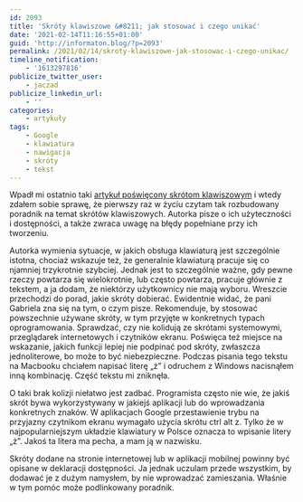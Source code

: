 ```yaml
---
id: 2093
title: 'Skróty klawiszowe &#8211; jak stosować i czego unikać'
date: '2021-02-14T11:16:55+01:00'
guid: 'http://informaton.blog/?p=2093'
permalink: /2021/02/14/skroty-klawiszowe-jak-stosowac-i-czego-unikac/
timeline_notification:
    - '1613297816'
publicize_twitter_user:
    - jaczad
publicize_linkedin_url:
    - ''
categories:
    - artykuły
tags:
    - Google
    - klawiatura
    - nawigacja
    - skróty
    - tekst
---
```


Wpadł mi ostatnio taki [artykuł poświęcony skrótom klawiszowym](https://veghova.com/articles/efficiency1.html) i wtedy zdałem sobie sprawę, że pierwszy raz w życiu czytam tak rozbudowany poradnik na temat skrótów klawiszowych. Autorka pisze o ich użyteczności i dostępności, a także zwraca uwagę na błędy popełniane przy ich tworzeniu.

Autorka wymienia sytuacje, w jakich obsługa klawiaturą jest szczególnie istotna, chociaż wskazuje też, że generalnie klawiaturą pracuje się co njamniej trzykrotnie szybciej. Jednak jest to szczególnie ważne, gdy pewne rzeczy powtarza się wielokrotnie, lub często powtarza, pracuje głównie z tekstem, a ja dodam, że niektórzy użytkownicy nie mają wyboru. Wreszcie przechodzi do porad, jakie skróty dobierać. Ewidentnie widać, że pani Gabriela zna się na tym, o czym pisze. Rekomenduje, by stosować powszechnie używane skróty, w tym przyjęte w konkretnych typach oprogramowania. Sprawdzać, czy nie kolidują ze skrótami systemowymi, przeglądarek internetowych i czytników ekranu. Poświęca też miejsce na wskazanie, jakich funkcji lepiej nie podpinać pod skróty, zwłaszcza jednoliterowe, bo może to być niebezpieczne. Podczas pisania tego tekstu na Macbooku chciałem napisać literę „ż” i odruchem z Windows nacisnąłem inną kombinację. Część tekstu mi zniknęła.

O taki brak kolizji niełatwo jest zadbać. Programista często nie wie, że jakiś skrót bywa wykorzystywany w jakiejś aplikacji lub do wprowadzania konkretnych znaków. W aplikacjach Google przestawienie trybu na przyjazny czytnikom ekranu wymagało użycia skrótu ctrl alt z. Tylko że w najpopularniejszym układzie klawiatury w Polsce oznacza to wpisanie litery „ż”. Jakoś ta litera ma pecha, a mam ją w nazwisku.

Skróty dodane na stronie internetowej lub w aplikacji mobilnej powinny być opisane w deklaracji dostępności. Ja jednak uczulam przede wszystkim, by dodawać je z dużym namysłem, by nie wprowadzać zamieszania. Właśnie w tym pomóc może podlinkowany poradnik.
